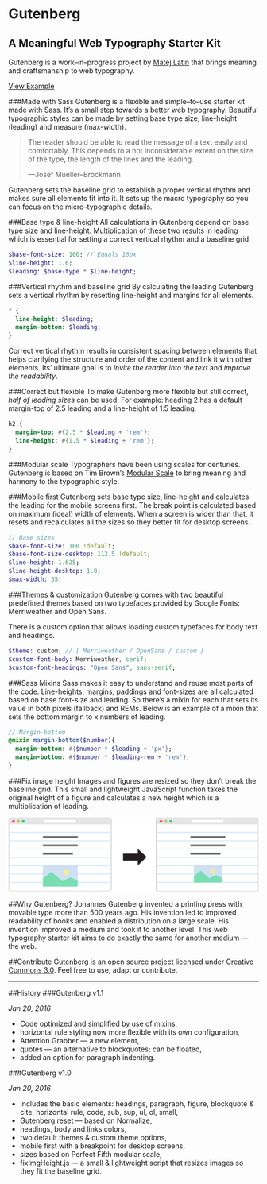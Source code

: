 # Gutenberg
## A Meaningful Web Typography Starter Kit
Gutenberg is a work–in–progress project by [Matej Latin](http://matejlatin.co.uk) that brings meaning and craftsmanship to web typography.

[View Example](http://matejlatin.github.io/Gutenberg/example)

###Made with Sass
Gutenberg is a flexible and simple–to–use starter kit made with Sass. It’s a small step towards a better web typography. Beautiful typographic styles can be made by setting base type size, line-height (leading) and measure (max-width).

>The reader should be able to read the message of a text easily and comfortably. This depends to a not inconsiderable extent on the size of the type, the length of the lines and the leading.
>
>—Josef Mueller–Brockmann

Gutenberg sets the baseline grid to establish a proper vertical rhythm and makes sure all elements fit into it. It sets up the macro typography so you can focus on the micro–typographic details.

###Base type & line-height
All calculations in Gutenberg depend on base type size and line-height. Multiplication of these two results in leading which is essential for setting a correct vertical rhythm and a baseline grid.

```sass
$base-font-size: 100; // Equals 16px
$line-height: 1.6;
$leading: $base-type * $line-height;
```

###Vertical rhythm and baseline grid
By calculating the leading Gutenberg sets a vertical rhythm by resetting line-height and margins for all elements.

```sass
* {
  line-height: $leading;
  margin-bottom: $leading;
}
```

Correct vertical rhythm results in consistent spacing between elements that helps clarifying the structure and order of the content and link it with other elements. Its’ ultimate goal is to _invite the reader into the text_ and _improve the readability_.

###Correct but flexible
To make Gutenberg more flexible but still correct, _half of leading sizes_ can be used. For example: heading 2 has a default margin-top of 2.5 leading and a line-height of 1.5 leading.

```sass
h2 {
  margin-top: #{2.5 * $leading + 'rem'};
  line-height: #{1.5 * $leading + 'rem'};
}
```

###Modular scale
Typographers have been using scales for centuries. Gutenberg is based on Tim Brown’s [Modular Scale](http://modularscale.com) to bring meaning and harmony to the typographic style.

###Mobile first
Gutenberg sets base type size, line-height and calculates the leading for the mobile screens first. The break point is calculated based on maximum (ideal) width of elements. When a screen is wider than that, it resets and recalculates all the sizes so they better fit for desktop screens.

```sass
// Base sizes
$base-font-size: 100 !default;
$base-font-size-desktop: 112.5 !default;
$line-height: 1.625;
$line-height-desktop: 1.8;
$max-width: 35;
```

###Themes & customization
Gutenberg comes with two beautiful predefined themes based on two typefaces provided by Google Fonts: Merriweather and Open Sans.

There is a custom option that allows loading custom typefaces for body text and headings.

```sass
$theme: custom; // [ Merriweather / OpenSans / custom ]
$custom-font-body: Merriweather, serif;
$custom-font-headings: "Open Sans", sans-serif;
```

###Sass Mixins
Sass makes it easy to understand and reuse most parts of the code. Line-heights, margins, paddings and font-sizes are all calculated based on base font-size and leading. So there’s a mixin for each that sets its value in both pixels (fallback) and REMs. Below is an example of a mixin that sets the bottom margin to x numbers of leading.

```sass
// Margin-bottom
@mixin margin-bottom($number){
  margin-bottom: #{$number * $leading + 'px'};
  margin-bottom: #{$number * $leading-rem + 'rem'};
}
```

###Fix image height
Images and figures are resized so they don’t break the baseline grid. This small and lightweight JavaScript function takes the original height of a figure and calculates a new height which is a multiplication of leading.

![Images grid](grid-image.png)

##Why Gutenberg?
Johannes Gutenberg invented a printing press with movable type more than 500 years ago. His invention led to improved readability of books and enabled a distribution on a large scale. His invention improved a medium and took it to another level. This web typography starter kit aims to do exactly the same for another medium — the web.

##Contribute
Gutenberg is an open source project licensed under [Creative Commons 3.0](https://creativecommons.org/licenses/by-sa/3.0/). Feel free to use, adapt or contribute.

---

##History
###Gutenberg v1.1

*Jan 20, 2016*

- Code optimized and simplified by use of mixins,
- horizontal rule styling now more flexible with its own configuration,
- Attention Grabber — a new element,
- quotes — an alternative to blockquotes; can be floated,
- added an option for paragraph indenting.

###Gutenberg v1.0

*Jan 20, 2016*

- Includes the basic elements: headings, paragraph, figure, blockquote & cite, horizontal rule, code, sub, sup, ul, ol, small,
- Gutenberg reset — based on Normalize,
- headings, body and links colors,
- two default themes & custom theme options,
- mobile first with a breakpoint for desktop screens,
- sizes based on Perfect Fifth modular scale,
- fixImgHeight.js — a small & lightweight script that resizes images so they fit the baseline grid.